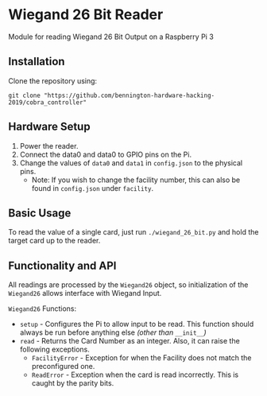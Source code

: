 # Wiegand 26 Bit Reader
Module for reading Wiegand 26 Bit Output
on a Raspberry Pi 3

## Installation
Clone the repository using:
``` 
git clone "https://github.com/bennington-hardware-hacking-2019/cobra_controller"
```

## Hardware Setup
1. Power the reader.
2. Connect the data0 and data0
to GPIO pins on the Pi. 
3. Change the values of `data0` and `data1`
in `config.json` to the physical pins.
	- Note: If you wish to change the
	facility number, this can also be found
	in `config.json` under `facility`.

## Basic Usage
To read the value of a single card, just run
`./wiegand_26_bit.py` and hold the target 
card up to the reader.

## Functionality and API
All readings are processed by the `Wiegand26`
object, so initialization of the `Wiegand26`
allows interface with Wiegand Input.

`Wiegand26` Functions:

- `setup` - Configures the Pi to allow input
to be read. This function should always 
be run before anything else *(other than*
`__init__`*)*
- `read` - Returns the Card Number as an
integer. Also, it can raise the following
exceptions.
	- `FacilityError` - Exception for
	when the Facility does not match
	the preconfigured one.
	- `ReadError` - Exception when the
	card is read incorrectly. This is
	caught by the parity bits.
